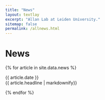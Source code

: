 ```yaml
---
title: "News"
layout: textlay
excerpt: "Allan Lab at Leiden University."
sitemap: false
permalink: /allnews.html
---
```


# News

{% for article in site.data.news %}
<p markdown="0">
{{ article.date }} <br> {{ article.headline | markdownify}}
</p>
{% endfor %}
